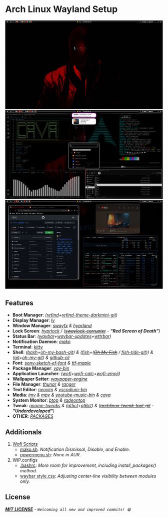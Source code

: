 # Arch Linux Wayland Setup
<img src="Pictures/Screenshots/.1.png">
<img src="Pictures/Screenshots/.2.png">
<img src="Pictures/Screenshots/.3.png">

## Features
- **Boot Manager**: *([refind](https://www.rodsbooks.com/refind)+[refind-theme-darkmini-git](https://github.com/LightAir/darkmini))*
- **Display Manager**: *[ly](https://github.com/fairyglade/ly)*
- **Window Manager**: *[swayfx](https://github.com/WillPower3309/swayfx) & [hyprland](https://github.com/hyprwm/Hyprland)*
- **Lock Screen**: *[hyprlock](https://github.com/hyprwm/hyprlock) / (~~[swaylock-corrupter](https://github.com/r00tman/corrupter)~~ - **"Red Screen of Death"**)*
- **Status Bar**: *([waybar](https://github.com/Alexays/Waybar)+[waybar-updates](https://github.com/L11R/waybar-updates)+[wttrbar](https://github.com/bjesus/wttrbar))*
- **Notification Daemon**: *[mako](https://github.com/emersion/mako)*
- **Terminal**: *[kitty](https://github.com/kovidgoyal/kitty)*
- **Shell**: *([bash](https://git.savannah.gnu.org/cgit/bash.git)+[oh-my-bash-git](https://github.com/ohmybash/oh-my-bash)) & ([fish](https://github.com/fish-shell/fish-shell)+(~~[Oh My Fish](https://github.com/oh-my-fish/oh-my-fish)~~ / [fish-tide-git](https://github.com/IlanCosman/tide))) & ([git](https://github.com/git/git)+[oh-my-git](https://github.com/arialdomartini/oh-my-git)) & [github-cli](https://github.com/cli/cli)*
- **Font**: *[sony-sketch-ef-font](http://www.ffonts.net/Sony-Sketch-EF.font) & [ttf-maple](https://github.com/subframe7536/maple-font)*
- **Package Manager**: *[yay-bin](https://github.com/Jguer/yay)*
- **Application Launcher**: *([wofi](https://hg.sr.ht/~scoopta/wofi)+[wofi-calc](https://github.com/Zeioth/wofi-calc.git)+[wofi-emoji](https://github.com/Zeioth/wofi-emoji))*
- **Wallpaper Setter**: *[waypaper-engine](https://github.com/0bCdian/Waypaper-Engine)*
- **File Manager**: *[thunar](https://docs.xfce.org/xfce/thunar/start) & [ranger](https://github.com/ranger/ranger)*
- **Text Editor**: *[neovim](https://github.com/neovim/neovim) & [vscodium-bin](https://github.com/VSCodium/vscodium)*
- **Media**: *[imv](https://sr.ht/~exec64/imv/) & [mpv](https://github.com/mpv-player/mpv) & [youtube-music-bin](https://github.com/th-ch/youtube-music) & [cava](https://github.com/karlstav/cava)*
- **System Monitor**: *[btop](https://github.com/aristocratos/btop) & [radeontop](https://github.com/clbr/radeontop)*
- **Tweak**: *[gnome-tweaks](https://gitlab.gnome.org/GNOME/gnome-tweaks) & ([qt5ct](https://qt5ct.sourceforge.io/)+[qt6ct](https://github.com/trialuser02/qt6ct)) & (~~[archlinux-tweak-tool-git](https://github.com/arcolinux/archlinux-tweak-tool)~~ - **"Underdeveloped"**)*
- **OTHER**: *[PACKAGES](PACKAGES)*

## Additionals
1. [Wofi Scripts](.config/wofi/scripts)
   - [mako.sh](.config/wofi/scripts/mako.sh): *Notification Dismissal, Disable, and Enable.*
   - [powermenu.sh](.config/wofi/scripts/powermenu.sh): *None in AUR.*
2. WIP.configs
   - [.bashrc](.bashrc): *More room for improvement, including install_packages() method.*
   - [waybar style.css](.config/waybar/style.css): *Adjusting center-line visibility between modules only.*

## License
***[MIT LICENSE](LICENSE)** - `Welcoming all new and improved commits! 😁`*
